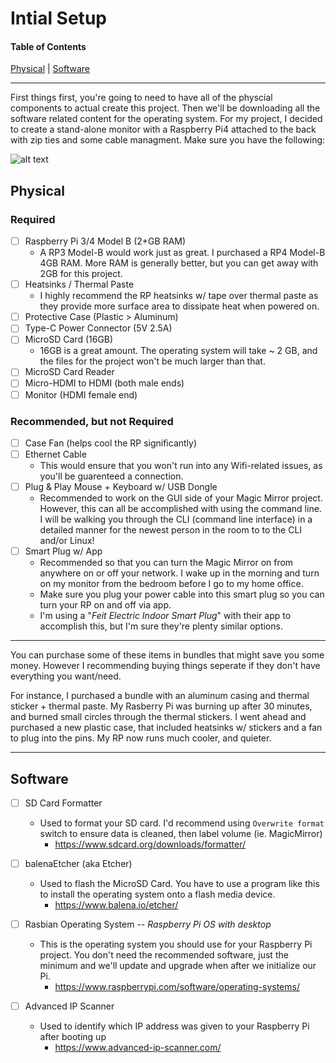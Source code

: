 # Intial Setup
#### Table of Contents  
[Physical](#physical)  |  [Software](#software)

***

First things first, you're going to need to have all of the physcial components to actual create this project. Then we'll be downloading all the software related content for the operating system.
For my project, I decided to create a stand-alone monitor with a Raspberry Pi4 attached to the back with zip ties and some cable managment. Make sure you have the following:

![alt text](https://github.com/OlesonCrypto/Magic_Mirror_RP4/blob/main/Images/Physical_Requirements.PNG "Physical Requirements Needed")

## Physical
### Required
- [ ] Raspberry Pi 3/4 Model B (2+GB RAM)
    * A RP3 Model-B would work just as great. I purchased a RP4 Model-B 4GB RAM. More RAM is generally better, but you can get away with 2GB for this project.
- [ ] Heatsinks / Thermal Paste
    * I highly recommend the RP heatsinks w/ tape over thermal paste as they provide more surface area to dissipate heat when powered on.
- [ ] Protective Case (Plastic > Aluminum)
- [ ] Type-C Power Connector (5V 2.5A)
- [ ] MicroSD Card (16GB)
    * 16GB is a great amount. The operating system will take ~ 2 GB, and the files for the project won't be much larger than that.
- [ ] MicroSD Card Reader
- [ ] Micro-HDMI to HDMI (both male ends)
- [ ] Monitor (HDMI female end)

### Recommended, but not Required
- [ ] Case Fan (helps cool the RP significantly)
- [ ] Ethernet Cable
   * This would ensure that you won't run into any Wifi-related issues, as you'll be guarenteed a connection.
- [ ] Plug & Play Mouse + Keyboard w/ USB Dongle
    * Recommended to work on the GUI side of your Magic Mirror project. However, this can all be accomplished with using the command line. I will be walking you through the CLI (command line interface) in a detailed manner for the newest person in the room to to the CLI and/or Linux!
- [ ] Smart Plug w/ App
    * Recommended so that you can turn the Magic Mirror on from anywhere on or off your network. I wake up in the morning and turn on my monitor from the bedroom before I go to my home office.
    * Make sure you plug your power cable into this smart plug so you can turn your RP on and off via app.
    * I'm using a "*Feit Electric Indoor Smart Plug*" with their app to accomplish this, but I'm sure they're plenty similar options.


***
You can purchase some of these items in bundles that might save you some money. However I recommending buying things seperate if they don't have everything you want/need.


For instance, I purchased a bundle with an aluminum casing and thermal sticker + thermal paste. My Rasberry Pi was burning up after 30 minutes, and burned small circles through the thermal stickers. I went ahead and purchased a new plastic case, that included heatsinks w/ stickers and a fan to plug into the pins. My RP now runs much cooler, and quieter.

***
## Software
- [ ] SD Card Formatter
   * Used to format your SD card. I'd recommend using `Overwrite format` switch to ensure data is cleaned, then label volume (ie. MagicMirror)
      * https://www.sdcard.org/downloads/formatter/

- [ ] balenaEtcher (aka Etcher)
   * Used to flash the MicroSD Card. You have to use a program like this to install the operating system onto a flash media device.
      * https://www.balena.io/etcher/

- [ ] Rasbian Operating System -- *Raspberry Pi OS with desktop*
   * This is the operating system you should use for your Raspberry Pi project. You don't need the recommended software, just the minimum and we'll update and upgrade when after we initialize our Pi.
      * https://www.raspberrypi.com/software/operating-systems/ 

- [ ] Advanced IP Scanner
   * Used to identify which IP address was given to your Raspberry Pi after booting up
      * https://www.advanced-ip-scanner.com/
